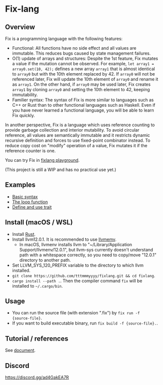Fix-lang
====

## Overview

Fix is a programming language with the following features: 
- Functional: All functions have no side effect and all values are immutable. This reduces bugs caused by state management failures.
- O(1) update of arrays and structures: Despite the 1st feature, Fix mutates a value if the mutation cannot be observed. For example, `let array1 = array0.set(10, 42);` defines a new array `array1` that is almost identical to `array0` but with the 10th element replaced by 42. If `array0` will not be referenced later, Fix will update the 10th element of `array0` and rename it as `array1`. On the other hand, if `array0` may be used later, Fix creates `array1` by cloning `array0` and setting the 10th element to 42, keeping immutability.
- Familier syntax: The syntax of Fix is more similar to languages such as C++ or Rust than to other functional languages such as Haskell. Even if you have never learned a functional language, you will be able to learn Fix quickly.

In another perspective, Fix is a language which uses reference counting to provide garbage collection and interior mutability. To avoid circular reference, all values are semantically immutable and it restricts dynamic recursive definition and forces to use fixed-point combinator instead. To reduce copy cost on "modify" operation of a value, Fix mutates it if the reference counter is one.

You can try Fix in [fixlang playground](https://tttmmmyyyy.github.io/fixlang-playground/).

(This project is still a WIP and has no practical use yet.)

## Examples

- [Basic syntax](https://tttmmmyyyy.github.io/fixlang-playground/index.html?src=%2F%2F+Each+source+file+has+to+start+with+module+declaration.%0D%0Amodule+Main%3B%0D%0A%0D%0A%2F%2F+Declaration+and+definition+of+global+value.%0D%0A%2F%2F+%60I64%60+is+the+type+of+64-bit+integers.%0D%0Atruth+%3A+I64%3B%0D%0Atruth+%3D+42%3B+%0D%0A%0D%0A%2F%2F+Declaration+and+definition+of+global+%28recursive%29+function.%0D%0A%2F%2F+To+define+function%2C+write+%60%7Carg0%2C+arg1%2C+...%7C+%28function+body%29%60.%0D%0A%2F%2F+%28Parentheses+around+%60%28function+body%29%60+is+not+mandatory.%29%0D%0A%2F%2F+Note+that+Fix+is+an+expression+based+language.+You+don%27t+need+to+write+%22return+statement%22.%0D%0Acalc_fib+%3A+I64+-%3E+I64%3B%0D%0Acalc_fib+%3D+%7Cn%7C+%28%0D%0A++++if+n+%3C%3D+1+%7B+n+%7D+else+%7B+calc_fib%28n-1%29+%2B+calc_fib%28n-2%29+%7D%0D%0A%29%3B%0D%0A%0D%0Acalc_fib2+%3A+I64+-%3E+I64%3B%0D%0Acalc_fib2+%3D+%7Cn%7C+%28%0D%0A++++%2F%2F+Another+syntax+of+%60if%60%2C+%60if+%28cond%29+%7B+%28then+expr%29+%7D%3B+%28else+expr%29%60%2C+can+be+used+to+write+early+return.%0D%0A++++if+n+%3C%3D+1+%7B+n+%7D%3B%0D%0A%0D%0A++++%2F%2F+Use+%60let%60+to+define+a+local+name.%0D%0A++++let+x+%3D+calc_fib2%28n-1%29%3B%0D%0A++++let+y+%3D+calc_fib2%28n-2%29%3B%0D%0A++++x+%2B+y%0D%0A%29%3B%0D%0A%0D%0Atruth2+%3A+I64%3B%0D%0Atruth2+%3D+%28%0D%0A++++%2F%2F+You+can+define+local+function+%28closure%29+like+this.+%60f%60+has+type+%60I64+-%3E+I64+-%3E+I64+-%3E+I64%60.%0D%0A++++let+f+%3D+%7Ca%2C+b%2C+c%7C+%28a+%2B+b%29+%2A+c%3B%0D%0A%0D%0A++++%2F%2F+Partial+application.+%60double%60+has+type+%60I64+-%3E+I64%60+and+maps+%60c%60+to+%60%281+%2B+1%29+%2A+c+%3D%3D+2+%2A+c%60.%0D%0A++++let+double+%3D+f%281%2C+1%29%3B%0D%0A%0D%0A++++%2F%2F+Right-associative+operator+%60%24%60+applies+a+function+to+a+value%3A+%60f+%24+x+%3D%3D+f%28x%29%60+and+%60f+%24+g+%24+x+%3D%3D+f%28g%28x%29%29%60.%0D%0A++++let+twelve+%3D+double+%24+double+%24+3%3B%0D%0A%0D%0A++++%2F%2F+%60.%60+is+another+operator+to+apply+a+function%3A+%60x.f+%3D%3D+f%28x%29%60.%0D%0A++++%2F%2F+It+has+lower+priority+than+usual+function+call%2C+so+%603.f%281%2C+2%29+%3D%3D+f%281%2C+2%29%283%29+%3D%3D+f%281%2C+2%2C+3%29%60.%0D%0A++++let+nine+%3D+3.f%281%2C+2%29%3B%0D%0A%0D%0A++++double%28nine+%2B+twelve%29%0D%0A%29%3B%0D%0A%0D%0A%2F%2F+Fix+program+calls+%60Main%3A%3Amain%60+%28i.e.%2C+%60main%60+of+%60Main%60+module%29+as+the+entry+point.%0D%0A%2F%2F+%60Main%3A%3Amain%60+must+have+type+%60IO+%28%29%60%2C+where+%60IO+a%60+is+the+type+of+I%2FO+actions+which+return+a+value+of+type+%60a%60.%0D%0A%2F%2F+%60%28%29%60+is+the+unit+type%2C+which+has+a+unique+value+also+written+as+%60%28%29%60.%0D%0Amain+%3A+IO+%28%29%3B%0D%0Amain+%3D+%28%0D%0A++++%2F%2F+%60println+%3A+String+-%3E+IO+%28%29%60+makes+an+I%2FO+action+that+prints+a+string+%28and+a+newline%29.%0D%0A++++%2F%2F+Roughly+speaking%2C+prefix+operator+%60%2Aact%60+performs+the+I%2FO+action+%60act%60+and+evaluates+to+the+value+returned+by+%60act%60.%0D%0A++++let+_+%3D+%2A%28println+%24+%22truth+%3A+%22+%2B+truth.to_string%29%3B%0D%0A++++let+_+%3D+%2A%28println+%24+%22truth2+%3A+%22+%2B+truth2.to_string%29%3B%0D%0A++++let+_+%3D+%2A%28println+%24+%22calc_fib%2810%29+%3A+%22+%2B+calc_fib%2810%29.to_string%29%3B%0D%0A++++let+_+%3D+%2A%28println+%24+%22calc_fib2%2810%29+%3A+%22+%2B+calc_fib2%2810%29.to_string%29%3B%0D%0A%0D%0A++++%2F%2F+%60pure+%3A+a+-%3E+IO+a%60+creates+an+I%2FO+action+which+does+nothing+and+only+returns+a+value.+%0D%0A++++%2F%2F+By+a+syntax+sugar%2C+you+can+write+%60pure%28%29%60+instead+of+%60pure%28%28%29%29%60.%0D%0A++++pure%28%29%0D%0A%29%3B)
- [The loop function](https://tttmmmyyyy.github.io/fixlang-playground/index.html?src=module+Main%3B%0D%0A%0D%0A%2F%2F+Prints+30th+value+of+Fibonacci+sequence.%0D%0Amain+%3A+IO+%28%29%3B%0D%0Amain+%3D+%28%0D%0A++++let+arr+%3D+Array%3A%3Afill%2831%2C+0%29%3B%0D%0A++++let+arr+%3D+arr.set%21%280%2C+0%29%3B%0D%0A++++let+arr+%3D+arr.set%21%281%2C+1%29%3B%0D%0A++++%2F%2F+A+way+for+loop+is+to+use+%60loop%60%2C+%60continue%60+and+%60break%60.%0D%0A++++%2F%2F+loop+%3A+s+-%3E+LoopResult+s+r+-%3E+r+--+Takes+the+initial+state+and+loop+body%2C+and+performs+loop.%0D%0A++++%2F%2F+continue+%3A+s+-%3E+LoopResult+s+r+--+Takes+the+next+state+and+continues+the+loop.%0D%0A++++%2F%2F+break+%3A+r+-%3E+LoopResult+s+r+--+Breaks+the+loop+and+returns+the+given+value+as+a+result+of+loop.%0D%0A++++let+arr+%3D+loop%28%282%2C+arr%29%2C+%7C%28idx%2C+arr%29%7C%0D%0A++++++++if+idx+%3D%3D+arr.get_size+%7B%0D%0A++++++++++++break+%24+arr%0D%0A++++++++%7D+else+%7B%0D%0A++++++++++++let+x+%3D+arr.%40%28idx-1%29%3B%0D%0A++++++++++++let+y+%3D+arr.%40%28idx-2%29%3B%0D%0A++++++++++++let+arr+%3D+arr.set%21%28idx%2C+x%2By%29%3B%0D%0A++++++++++++continue+%24+%28idx%2B1%2C+arr%29%0D%0A++++++++%7D%0D%0A++++%29%3B%0D%0A++++println+%24+arr.%40%2830%29.to_string+%2F%2F+832040%0D%0A%29%3B%0D%0A)
- [Define and use trait](https://tttmmmyyyy.github.io/fixlang-playground/index.html?src=module+Main%3B%0D%0A%0D%0A%2F%2A%0D%0AEq+trait+is+defined+in+standard+library+as+follows%3A+%0D%0A%0D%0Atrait+a+%3A+Eq+%7B%0D%0A++++eq+%3A+a+-%3E+a+-%3E+Bool%0D%0A%7D%0D%0A%0D%0AExpression+%60x+%3D%3D+y%60+is+interpreted+as+%60Eq%3A%3Aeq%28x%2C+y%29%60.%0D%0A%2A%2F%0D%0A%0D%0Atype+Pair+a+b+%3D+struct+%7B+fst%3A+a%2C+snd%3A+b+%7D%3B%0D%0A%0D%0A%2F%2F+In+the+trait+implementation%2C+you+can+specify+preconditions+on+type+variables+in+%60%5B%5D%60+bracket+after+%60impl%60.%0D%0Aimpl+%5Ba+%3A+Eq%2C+b+%3A+Eq%5D+Pair+a+b+%3A+Eq+%7B%0D%0A++++eq+%3D+%7Clhs%2C+rhs%7C+%28%0D%0A++++++++lhs.%40fst+%3D%3D+rhs.%40fst+%26%26+lhs.%40snd+%3D%3D+rhs.%40snd%0D%0A++++%29%3B%0D%0A%7D%0D%0A%0D%0A%2F%2F+You+can+specify+preconditions+of+type+variables+in+the+%60%5B%5D%60+bracket+before+type+signature.%0D%0Asearch+%3A+%5Ba+%3A+Eq%5D+a+-%3E+Array+a+-%3E+I64%3B%0D%0Asearch+%3D+%7Celem%2C+arr%7C+loop%280%2C+%7Cidx%7C%0D%0A++++if+idx+%3D%3D+arr.get_size+%7B+break+%24+-1+%7D%3B%0D%0A++++if+arr.%40%28idx%29+%3D%3D+elem+%7B+break+%24+idx+%7D%3B%0D%0A++++continue+%24+%28idx+%2B+1%29%0D%0A%29%3B%0D%0A%0D%0A%2F%2F+An+example+of+defining+higher-kinded+trait.%0D%0A%2F%2F+All+type+variable+has+kind+%60%2A%60+by+default%2C+and+any+kind+of+higher-kinded+type+variable+need+to+be+annoted+explicitly.%0D%0Atrait+%5Bf+%3A+%2A-%3E%2A%5D+f+%3A+MyFunctor+%7B%0D%0A++++mymap+%3A+%28a+-%3E+b%29+-%3E+f+a+-%3E+f+b%3B%0D%0A%7D%0D%0A%0D%0A%2F%2F+An+example+of+implementing+higher-kinded+trait.%0D%0A%2F%2F+%60Array%60+is+a+type+of+kind+%60%2A+-%3E+%2A%60%2C+so+matches+to+the+kind+of+trait+%60MyFunctor%60.%0D%0Aimpl+Array+%3A+MyFunctor+%7B%0D%0A++++mymap+%3D+%7Cf%2C+arr%7C+%28%0D%0A++++++++Array%3A%3Afrom_map%28arr.get_size%2C+%7Cidx%7C+f%28arr.%40%28idx%29%29%29%0D%0A++++%29%3B%0D%0A%7D%0D%0A%0D%0Amain+%3A+IO+%28%29%3B%0D%0Amain+%3D+%28%0D%0A++++let+arr+%3D+Array%3A%3Afrom_map%286%2C+%7Cx%7C+x%29%3B+%2F%2F+arr+%3D+%5B0%2C1%2C2%2C...%2C9%5D.%0D%0A++++let+arr+%3D+arr.mymap%28%7Cx%7C+Pair+%7B+fst%3A+x+%25+2%2C+snd%3A+x+%25+3+%7D%29%3B+%2F%2F+arr+%3D+%5B%280%2C+0%29%2C+%281%2C+1%29%2C+%280%2C+2%29%2C+...%5D.%0D%0A++++println+%24+arr.search%28Pair+%7B+fst%3A+1%2C+snd%3A+2%7D%29.to_string+%2F%2F+5%2C+the+first+number+x+such+that+x+%25+2+%3D%3D+1+and+x+%25+3+%3D%3D+2.%0D%0A%29%3B)

## Install (macOS / WSL)

- Install [Rust](https://www.rust-lang.org/tools/install).
- Install llvm12.0.1. It is recommended to use [llvmemv](https://crates.io/crates/llvmenv).
    - In macOS, llvmenv installs llvm to "~/Library/Application Support/llvmenv/12.0.1", but llvm-sys currently doesn't understand path with a whitespace correctly, so you need to copy/move "12.0.1" directory to another path.
- Set LLVM_SYS_120_PREFIX variable to the directory to which llvm installed.
- `git clone https://github.com/tttmmmyyyy/fixlang.git && cd fixlang`.
- `cargo install --path .`. Then the compiler command `fix` will be installed to `~/.cargo/bin`.

## Usage

- You can run the source file (with extension ".fix") by `fix run -f {source-file}`.
- If you want to build executable binary, run `fix build -f {source-file}.`.

## Tutorial / references

See [document](/Document.md).

## Discord

https://discord.gg/ad4GakEA7R